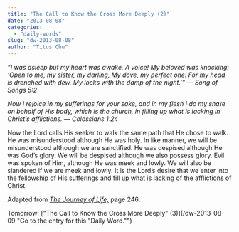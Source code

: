 ```yaml
---
title: "The Call to Know the Cross More Deeply (2)"
date: "2013-08-08"
categories: 
  - "daily-words"
slug: "dw-2013-08-08"
author: "Titus Chu"
---
```


_“I was asleep but my heart was awake. A voice! My beloved was knocking: ‘Open to me, my sister, my darling, My dove, my perfect one! For my head is drenched with dew, My locks with the damp of the night.’” — Song of Songs 5:2_

_Now I rejoice in my sufferings for your sake, and in my flesh I do my share on behalf of His body, which is the church, in filling up what is lacking in Christ’s afflictions._ _— Colossians 1:24_

Now the Lord calls His seeker to walk the same path that He chose to walk. He was misunderstood although He was holy. In like manner, we will be misunderstood although we are sanctified. He was despised although He was God’s glory. We will be despised although we also possess glory. Evil was spoken of Him, although He was meek and lowly. We will also be slandered if we are meek and lowly. It is the Lord’s desire that we enter into the fellowship of His sufferings and fill up what is lacking of the afflictions of Christ.

Adapted from _[The Journey of Life,](/book-journey "Go to the listing for this book.")_ page 246.

Tomorrow: ["The Call to Know the Cross More Deeply" (3)](/dw-2013-08-09 "Go to the entry for this "Daily Word."")
